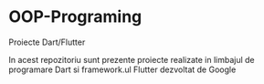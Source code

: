 # OOP-Programing
Proiecte Dart/Flutter

In acest repozitoriu sunt prezente proiecte realizate in limbajul de programare Dart si framework.ul Flutter dezvoltat de Google
